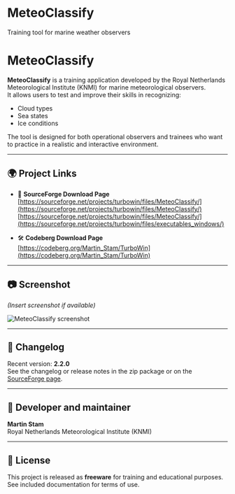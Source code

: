 # MeteoClassify
Training tool for marine weather observers

# MeteoClassify

**MeteoClassify** is a training application developed by the Royal Netherlands Meteorological Institute (KNMI) for marine meteorological observers.  
It allows users to test and improve their skills in recognizing:

- Cloud types  
- Sea states  
- Ice conditions  

The tool is designed for both operational observers and trainees who want to practice in a realistic and interactive environment.

---

## 🌍 Project Links

- 🔗 **SourceForge Download Page**  
  [https://sourceforge.net/projects/turbowin/files/MeteoClassify/](https://sourceforge.net/projects/turbowin/files/MeteoClassify/)
   [https://sourceforge.net/projects/turbowin/files/MeteoClassify/](https://sourceforge.net/projects/turbowin/files/executables_windows/)

- 🛠️ **Codeberg Download Page**  
  [https://codeberg.org/Martin_Stam/TurboWin](https://codeberg.org/Martin_Stam/TurboWin)  
  

---

## 📷 Screenshot

*(Insert screenshot if available)*

![MeteoClassify screenshot](screenshot.png)

---

## 🧾 Changelog

Recent version: **2.2.0**  
See the changelog or release notes in the zip package or on the [SourceForge page](https://sourceforge.net/projects/turbowin/files/MeteoClassify/).

---

## 👤 Developer and maintainer

**Martin Stam**  
Royal Netherlands Meteorological Institute (KNMI)

---

## 📜 License

This project is released as **freeware** for training and educational purposes.  
See included documentation for terms of use.

